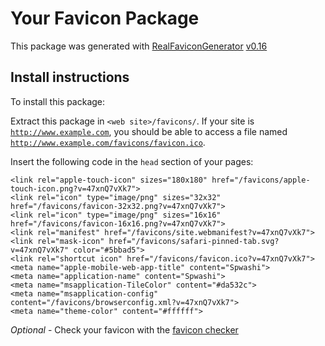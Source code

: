 # Your Favicon Package

This package was generated with [RealFaviconGenerator](https://realfavicongenerator.net/) [v0.16](https://realfavicongenerator.net/change_log#v0.16)

## Install instructions

To install this package:

Extract this package in <code>&lt;web site&gt;/favicons/</code>. If your site is <code>http://www.example.com</code>, you should be able to access a file named <code>http://www.example.com/favicons/favicon.ico</code>.

Insert the following code in the `head` section of your pages:

    <link rel="apple-touch-icon" sizes="180x180" href="/favicons/apple-touch-icon.png?v=47xnQ7vXk7">
    <link rel="icon" type="image/png" sizes="32x32" href="/favicons/favicon-32x32.png?v=47xnQ7vXk7">
    <link rel="icon" type="image/png" sizes="16x16" href="/favicons/favicon-16x16.png?v=47xnQ7vXk7">
    <link rel="manifest" href="/favicons/site.webmanifest?v=47xnQ7vXk7">
    <link rel="mask-icon" href="/favicons/safari-pinned-tab.svg?v=47xnQ7vXk7" color="#5bbad5">
    <link rel="shortcut icon" href="/favicons/favicon.ico?v=47xnQ7vXk7">
    <meta name="apple-mobile-web-app-title" content="Spwashi">
    <meta name="application-name" content="Spwashi">
    <meta name="msapplication-TileColor" content="#da532c">
    <meta name="msapplication-config" content="/favicons/browserconfig.xml?v=47xnQ7vXk7">
    <meta name="theme-color" content="#ffffff">

*Optional* - Check your favicon with the [favicon checker](https://realfavicongenerator.net/favicon_checker)